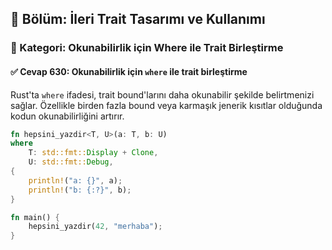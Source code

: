 ## 📘 Bölüm: İleri Trait Tasarımı ve Kullanımı
### 🔹 Kategori: Okunabilirlik için Where ile Trait Birleştirme
#### ✅ Cevap 630: Okunabilirlik için `where` ile trait birleştirme

Rust'ta `where` ifadesi, trait bound'larını daha okunabilir şekilde belirtmenizi sağlar. Özellikle birden fazla bound veya karmaşık jenerik kısıtlar olduğunda kodun okunabilirliğini artırır.

```rust
fn hepsini_yazdir<T, U>(a: T, b: U)
where
    T: std::fmt::Display + Clone,
    U: std::fmt::Debug,
{
    println!("a: {}", a);
    println!("b: {:?}", b);
}

fn main() {
    hepsini_yazdir(42, "merhaba");
}
```
